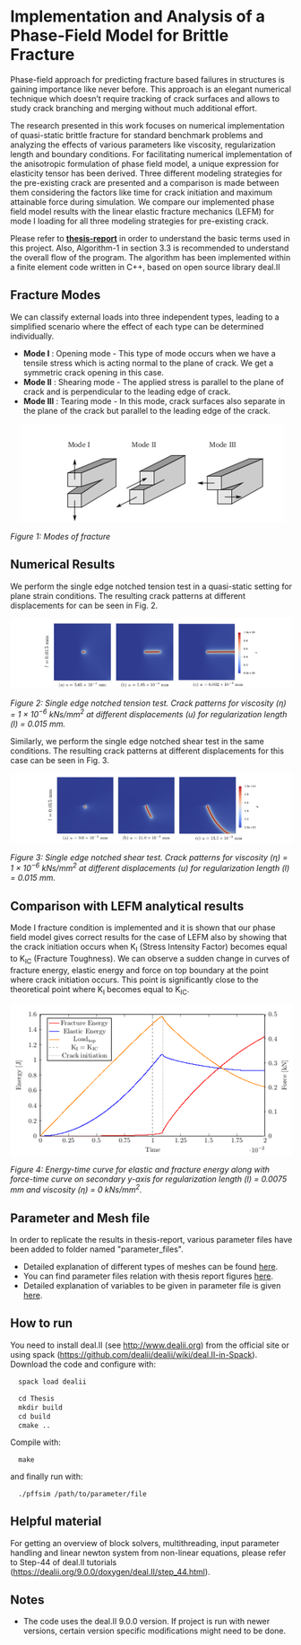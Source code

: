 # Implementation and Analysis of a Phase-Field Model for Brittle Fracture

Phase-field approach for predicting fracture based failures in structures is gaining importance like never before. This approach is an elegant numerical technique which doesn’t require tracking of crack surfaces and allows to study crack branching and merging without much additional effort.

The research presented in this work focuses on numerical implementation of quasi-static brittle fracture for standard benchmark problems and analyzing the effects of various parameters like viscosity, regularization length and boundary conditions. For facilitating numerical implementation of the anisotropic formulation of phase field model, a unique expression for elasticity tensor has been derived. Three different modeling strategies for the pre-existing crack are presented
and a comparison is made between them considering the factors like time for crack initiation and maximum attainable force during simulation. We compare our implemented phase field model results with the linear elastic fracture mechanics (LEFM) for mode I loading for all three modeling strategies for pre-existing crack.

<!---This is a finite element code based in deal.II (C++) to simulate crack propagation in brittle materials using phase field model. 
The above project has been developed for a master thesis in FAU Erlangen-Nuremebrg. --->
Please refer to [**thesis-report**](doc/Singh_Thesis_Report.pdf) in order to understand the basic terms used in this project. Also, Algorithm-1 in section 3.3 is recommended to understand the overall flow of the program. The algorithm has been implemented within a finite element code written in C++, based on open source library deal.II

<!---![tenison_ve-6](https://user-images.githubusercontent.com/45743866/116868849-d7351800-ac0f-11eb-9ca9-80953effce21.png "Optional Title") ---> 
<!---<img src="/doc/Images_readme/tension_ve-6.png" width="1000" height="1000"/> 
![text](/doc/Images_readme/tension_ve-6n.png)
*Figure: Single edge notched tension test (M<sub>I</sub>). Crack patterns for viscosity = 1 × 10<sup>−6</sup> kNs/mm<sup>2</sup>
at different displacements (u) for each regularization length (l)*--->

## Fracture Modes ##
We can classify external loads into three independent types, leading to a simplified scenario where the effect of each type can be determined individually.
* **Mode I** : Opening mode - This type of mode occurs when we have a tensile stress which is acting normal to the plane of crack. We get a symmetric crack opening in this case. 
* **Mode II** : Shearing mode - The applied stress is parallel to the plane of crack and is perpendicular to the leading edge of crack.
* **Mode III** : Tearing mode - In this mode, crack surfaces also separate in the plane of the crack but parallel to the leading edge of the crack.
<p align="center">
    <img src="doc/Images_readme/fracturemodes.png" >
</p>
<p>
    <em align="center"> Figure 1: Modes of fracture</em>
</p>

## Numerical Results ##
We perform the single edge notched tension test in a quasi-static setting for plane
strain conditions. The resulting crack patterns at different displacements for can be seen in Fig. 2.
<p align="center">
    <img src="doc/Images_readme/tension_ve-6n2.png" >
</p>
<p>
    <em align="center">Figure 2: Single edge notched tension test. Crack patterns for viscosity (η) = 1 × 10<sup>−6</sup> kNs/mm<sup>2</sup>
at different displacements (u) for regularization length (l) = 0.015 mm.</em>
</p>
Similarly, we perform the single edge notched shear test in the same conditions. The resulting crack patterns at different displacements for this case can be seen in Fig. 3.
<p align="center">
    <img src="doc/Images_readme/shear_ve-6.png" >
</p>
<p>
    <em align="center">Figure 3: Single edge notched shear test. Crack patterns for viscosity (η) = 1 × 10<sup>−6</sup> kNs/mm<sup>2</sup>
at different displacements (u) for regularization length (l) = 0.015 mm.</em>
</p>

## Comparison with LEFM analytical results ## 
Mode I fracture condition is implemented and it is shown that our phase field model gives correct results for the case of
LEFM also by showing that the crack initiation occurs when K<sub>I</sub> (Stress Intensity Factor) becomes equal to K<sub>IC</sub> (Fracture Toughness). We can observe a sudden change in curves of fracture energy, elastic energy and force on top boundary at the point where crack initiation occurs. This point is significantly close to the theoretical point where K<sub>I</sub> becomes equal to K<sub>IC</sub>.  
<p align="center">
    <img src="doc/Images_readme/lefm.png" >
</p>
<p>
    <em align="center">Figure 4: Energy-time curve for elastic and fracture energy along with force-time curve on
secondary y-axis for regularization length (l) = 0.0075 mm and viscosity (η) = 0 kNs/mm<sup>2</sup>.</em>
</p>

## Parameter and Mesh file ##
In order to replicate the results in thesis-report, various parameter files have been added to folder named "parameter_files". 
- Detailed explanation of different types of meshes can be found [here](doc/Mesh.md). 
- You can find parameter files relation with thesis report figures [here](doc/Figures.md).
- Detailed explanation of variables to be given in parameter file is given [here](doc/Parameter.md). 


## How to run ##

You need to install deal.II (see http://www.dealii.org) from the official site or using spack (https://github.com/dealii/dealii/wiki/deal.II-in-Spack). 
Download the code and configure with:
```
  spack load dealii
```
```
  cd Thesis
  mkdir build
  cd build
  cmake ..
```
Compile with:
```
  make
```
and finally run with:
```
  ./pffsim /path/to/parameter/file
```

## Helpful material
For getting an overview of block solvers, multithreading, input parameter handling and linear newton system from non-linear equations, 
please refer to Step-44 of deal.II tutorials (https://dealii.org/9.0.0/doxygen/deal.II/step_44.html).

## Notes
- The code uses the deal.II 9.0.0 version. If project is run with newer versions, certain version specific modifications might need to be done.

